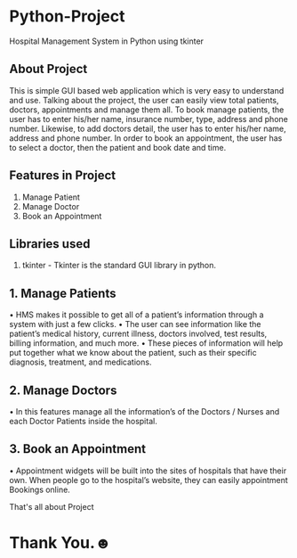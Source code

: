 # Python-Project
Hospital Management System in Python using tkinter

## About Project
This is simple GUI based web application which is very easy to understand and use. Talking about the project, the user can easily view total patients, doctors, appointments and manage them all.
To book manage patients, the user has to enter his/her name, insurance number, type, address and phone number. Likewise, to add doctors detail, the user has to enter his/her name, address and phone number. In order to book an appointment, the user has to select a doctor, then the patient and book date and time.

## Features in Project
1. Manage Patient
2. Manage Doctor
3. Book an Appointment

## Libraries used
1. tkinter - Tkinter is the standard GUI library in python.

## 1. Manage Patients
• HMS makes it possible to get all of a patient’s information through a system with just a few clicks.
• The user can see information like the patient’s medical history, current illness, doctors involved, test results, billing information, and much more.
• These pieces of information will help put together what we know about the patient, such as their specific diagnosis, treatment, and medications.

## 2. Manage Doctors
• In this features manage all the information’s of the Doctors / Nurses and each Doctor Patients inside the hospital.

## 3. Book an Appointment
• Appointment widgets will be built into the sites of hospitals that have their own. When people go to the hospital’s website, they can easily appointment Bookings online.

That's all about Project
# Thank You.☻
